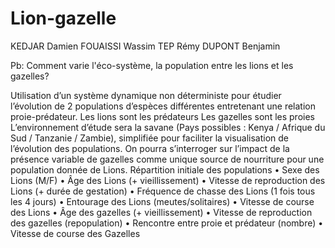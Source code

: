 # Lion-gazelle

KEDJAR Damien 
FOUAISSI Wassim
TEP Rémy
DUPONT Benjamin

 Pb: Comment varie l'éco-système, la population entre les lions et les gazelles?
 
Utilisation d’un système dynamique non déterministe pour étudier l’évolution de 2 populations d’espèces différentes entretenant une relation proie-prédateur.
Les lions sont les prédateurs
Les gazelles sont les proies
L’environnement d’étude sera la savane (Pays possibles : Kenya / Afrique du Sud / Tanzanie / Zambie), simplifiée pour faciliter la visualisation de l’évolution des populations.
On pourra s’interroger sur l’impact de la présence variable de gazelles comme unique source de nourriture pour une population donnée de Lions.
Répartition initiale des populations
• Sexe des Lions (M/F)
• Âge des Lions (+ vieillissement)
• Vitesse de reproduction des Lions (+ durée de gestation)
• Fréquence de chasse des Lions (1 fois tous les 4 jours)
• Entourage des Lions (meutes/solitaires)
• Vitesse de course des Lions
• Âge des gazelles (+ vieillissement)
• Vitesse de reproduction des gazelles (repopulation)
• Rencontre entre proie et prédateur (nombre)
• Vitesse de course des Gazelles
